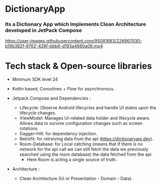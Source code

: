 # DictionaryApp
### Its a Dictionary App which Implements Clean Architecture developed in JetPack Compose






https://user-images.githubusercontent.com/95081683/226967030-b19b382f-9762-426f-bbb6-d193a4660a06.mp4







# Tech stack & Open-source libraries

* Minimum SDK level 24

* Kotlin based, Coroutines + Flow for asynchronous.

* Jetpack Compose and Dependencies :

    * Lifecycle: Observe Android lifecycles and handle UI states upon the lifecycle changes.
    * ViewModel: Manages UI-related data holder and lifecycle aware. Allows data to survive configuration changes such as screen rotations.
    * Dagger-Hilt: for dependency injection.
    * Retrofit: for retreiving data from the api (https://dictionaryapi.dev).
    * Room-Database: for Local catching (means that if there is no network for the api call we can still fetch the data we previously searched using the room database) the data fetched from the api.
      * Here Room is acting a single source of truth.
* Architecture :

    * Clean Architecture (Ui or Presentation - Domain - Data).
